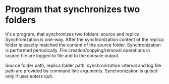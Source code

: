 # Program that synchronizes two folders

It's a program, that synchronizes two folders: source and replica. Synchronization is one-way. 
After the synchronization content of the replica folder is exactly matched the content of the source folder.
Synchronization is performed periodically. File creation/copying/removal operations in source file are logged to file and to the console output.

Source folder path, replica folder path, synchronization interval and log file path are provided by command line arguments. 
Synchronization is quited only if user enters quit. 